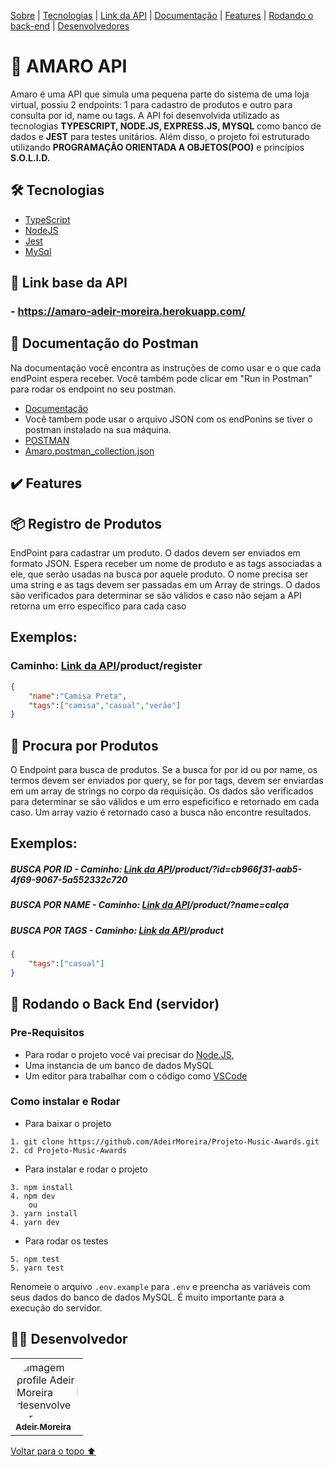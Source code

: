 <p>
<a href="#sobre">Sobre</a> |
<a href="#tecnologias">Tecnologias</a> |
<a href="#link">Link da API</a> |
<a href="#documentação">Documentação</a> |
<a href="#features">Features</a> |
<a href="#back">Rodando o back-end</a> |
<a href="#desenvolvedores">Desenvolvedores</a>
</p>

<h1 id="sobre">📕 AMARO API</h1>

Amaro é uma API que simula uma pequena parte do sistema de uma loja virtual, possiu 2 endpoints: 1 para cadastro de produtos e outro para consulta por id, name ou tags. A API foi desenvolvida utilizado as tecnologias **TYPESCRIPT, NODE.JS, EXPRESS.JS, MYSQL** como banco de dados e **JEST** para testes unitários. Além disso, o projeto foi estruturado utilizando **PROGRAMAÇÃO ORIENTADA A OBJETOS(POO)** e princípios **S.O.L.I.D.** 

 <h2 id="tecnologias">🛠 Tecnologias</h2>

- [TypeScript](https://www.typescriptlang.org/)
- [NodeJS](https://nodejs.org/en/docs/)
- [Jest](https://jestjs.io/pt-BR/docs/api)
- [MySql](https://dev.mysql.com/doc/)

<h2 id="link">🔗 Link base da API</h2>

### - https://amaro-adeir-moreira.herokuapp.com/

<h2 id="documentação">📃 Documentação do Postman</h2>
Na documentação você encontra as instruções de como usar e o que cada endPoint espera receber. Você também pode clicar em "Run in Postman" para rodar os endpoint no seu postman.

- [Documentação](https://documenter.getpostman.com/view/20351643/UzXNVHpT)
- Você tambem pode usar o arquivo JSON  com os endPonins se tiver o postman instalado na sua máquina.
- [POSTMAN](https://www.postman.com/downloads/)
- [Amaro.postman_collection.json](https://github.com/AdeirMoreira/Desafio-Amaro/blob/main/Amaro.postman_collection.json)

<h2 id="features">✔️ Features</h2>

## 📦 Registro de Produtos
EndPoint para cadastrar um produto. O dados devem ser enviados em formato JSON. Espera receber um nome de produto e as tags associadas a ele, que serão usadas na busca por aquele produto. O nome precisa ser uma string e as tags devem ser passadas em um Array de strings. O dados são verificados para determinar se são válidos e caso não sejam a API retorna um erro específico para cada caso  

## Exemplos:

### Caminho: <a href="#link">Link da API</a>/product/register

~~~JSON
{
    "name":"Camisa Preta",
    "tags":["camisa","casual","verão"]
}
~~~

## 🔎 Procura por Produtos
O Endpoint para busca de produtos. Se a busca for por id ou por name, os termos devem ser enviados por query, se for por tags, devem ser enviardas em um array de strings no corpo da requisição. Os dados são verificados para determinar se são válidos e um erro espeficifico e retornado em cada caso. Um array vazio é retornado caso a busca não encontre resultados.

## Exemplos:

##### BUSCA POR ID - Caminho: <a href="#link">Link da API</a>/product/?id=cb966f31-aab5-4f69-9067-5a552332c720
##### BUSCA POR NAME - Caminho: <a href="#link">Link da API</a>/product/?name=calça
##### BUSCA POR TAGS - Caminho: <a href="#link">Link da API</a>/product
~~~JSON
{
    "tags":["casual"]
}
~~~

<h2 id="back"> 🎲 Rodando o Back End (servidor)</h2>

### Pre-Requisitos

- Para rodar o projeto você vai precisar do [Node.JS](https://nodejs.org/en/download/),
- Uma instancia de um banco de dados MySQL
- Um editor para trabalhar com o código como [VSCode](https://code.visualstudio.com/)

### Como instalar e Rodar
* Para baixar o projeto
```
1. git clone https://github.com/AdeirMoreira/Projeto-Music-Awards.git
2. cd Projeto-Music-Awards
```
* Para instalar e rodar o projeto
```
3. npm install
4. npm dev
    ou
3. yarn install
4. yarn dev
```
* Para rodar os testes 
```
5. npm test
5. yarn test
```

Renomeie o arquivo ```.env.example```  para ```.env``` e preencha as variáveis com seus dados do banco de dados MySQL. É muito importante para a execução do servidor.


<h2 id="desenvolvedores">👨‍💻 Desenvolvedor</h2>
<table>         
<td><a href="https://github.com/future4code/silveira-Adeir-Maia"><img style="border-radius: 50%;" src="https://avatars.githubusercontent.com/u/98994187?v=4" width="100px;" alt="Imagem profile Adeir Moreira desenvolvedor"/><br /><sub><b>Adeir Moreira</b></sub></a><br /> 

</table>

<a href="#voltar">Voltar para o topo ⬆️</a>
